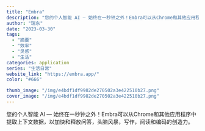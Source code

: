 ```yaml
---
title: "Embra"
description: "您的个人智能 AI — 始终在一秒钟之外！Embra可以从Chrome和其他应用程序中提取上下文数据，以加快和释放问答，"
author: "瑞东"
date: "2023-03-30"
tags:
  - "摘要"
  - "效率"
  - "灵感"
  - "生活"
categories: application
series: "生活日常"
website_link: "https://embra.app/"
color: "#666"

thumb_image: "/img/e4bdf1df9982de270502a3e422510b27.png"
cover_image: "/img/e4bdf1df9982de270502a3e422510b27.png"
---
```


您的个人智能 AI — 始终在一秒钟之外！Embra可以从Chrome和其他应用程序中提取上下文数据，以加快和释放问答，头脑风暴，写作，阅读和编码的创造力。